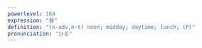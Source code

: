 ```yaml
---
powerlevel: 184
expression: "昼"
definition: "(n-adv,n-t) noon; midday; daytime; lunch; (P)"
pronunciation: "ひる"
---
```

